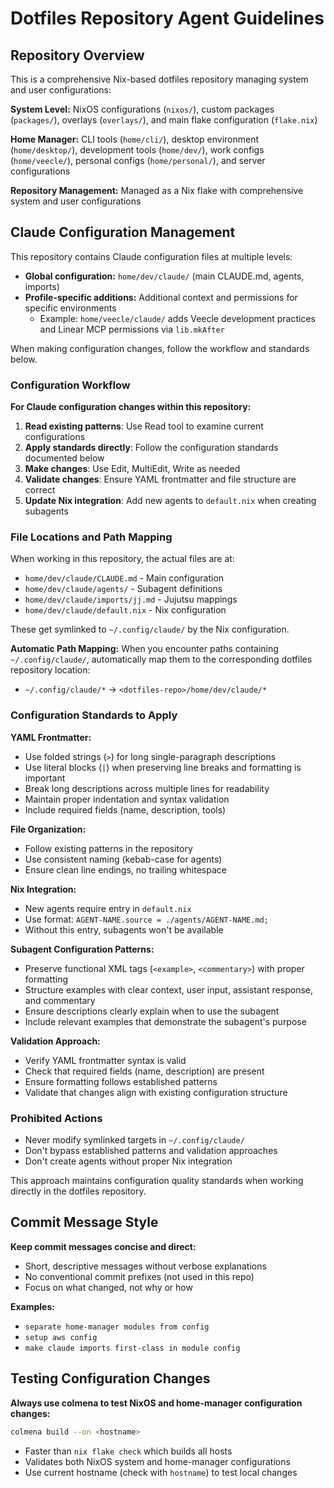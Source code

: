 # Dotfiles Repository Agent Guidelines

## Repository Overview

This is a comprehensive Nix-based dotfiles repository managing system and user configurations:

**System Level:** NixOS configurations (`nixos/`), custom packages (`packages/`), overlays (`overlays/`), and main flake configuration (`flake.nix`)

**Home Manager:** CLI tools (`home/cli/`), desktop environment (`home/desktop/`), development tools (`home/dev/`), work configs (`home/veecle/`), personal configs (`home/personal/`), and server configurations

**Repository Management:** Managed as a Nix flake with comprehensive system and user configurations

## Claude Configuration Management

This repository contains Claude configuration files at multiple levels:
- **Global configuration:** `home/dev/claude/` (main CLAUDE.md, agents, imports)
- **Profile-specific additions:** Additional context and permissions for specific environments
  - Example: `home/veecle/claude/` adds Veecle development practices and Linear MCP permissions via `lib.mkAfter`

When making configuration changes, follow the workflow and standards below.

### Configuration Workflow

**For Claude configuration changes within this repository:**
1. **Read existing patterns**: Use Read tool to examine current configurations
2. **Apply standards directly**: Follow the configuration standards documented below
3. **Make changes**: Use Edit, MultiEdit, Write as needed
4. **Validate changes**: Ensure YAML frontmatter and file structure are correct
5. **Update Nix integration**: Add new agents to `default.nix` when creating subagents

### File Locations and Path Mapping

When working in this repository, the actual files are at:
- `home/dev/claude/CLAUDE.md` - Main configuration
- `home/dev/claude/agents/` - Subagent definitions
- `home/dev/claude/imports/jj.md` - Jujutsu mappings
- `home/dev/claude/default.nix` - Nix configuration

These get symlinked to `~/.config/claude/` by the Nix configuration.

**Automatic Path Mapping:**
When you encounter paths containing `~/.config/claude/`, automatically map them to the corresponding dotfiles repository location:
- `~/.config/claude/*` → `<dotfiles-repo>/home/dev/claude/*`

### Configuration Standards to Apply

**YAML Frontmatter:**
- Use folded strings (`>`) for long single-paragraph descriptions
- Use literal blocks (`|`) when preserving line breaks and formatting is important
- Break long descriptions across multiple lines for readability
- Maintain proper indentation and syntax validation
- Include required fields (name, description, tools)

**File Organization:**
- Follow existing patterns in the repository
- Use consistent naming (kebab-case for agents)
- Ensure clean line endings, no trailing whitespace

**Nix Integration:**
- New agents require entry in `default.nix`
- Use format: `AGENT-NAME.source = ./agents/AGENT-NAME.md;`
- Without this entry, subagents won't be available

**Subagent Configuration Patterns:**
- Preserve functional XML tags (`<example>`, `<commentary>`) with proper formatting
- Structure examples with clear context, user input, assistant response, and commentary
- Ensure descriptions clearly explain when to use the subagent
- Include relevant examples that demonstrate the subagent's purpose

**Validation Approach:**
- Verify YAML frontmatter syntax is valid
- Check that required fields (name, description) are present
- Ensure formatting follows established patterns
- Validate that changes align with existing configuration structure

### Prohibited Actions

- Never modify symlinked targets in `~/.config/claude/`
- Don't bypass established patterns and validation approaches
- Don't create agents without proper Nix integration

This approach maintains configuration quality standards when working directly in the dotfiles repository.

## Commit Message Style

**Keep commit messages concise and direct:**
- Short, descriptive messages without verbose explanations
- No conventional commit prefixes (not used in this repo)
- Focus on what changed, not why or how

**Examples:**
- `separate home-manager modules from config`
- `setup aws config`
- `make claude imports first-class in module config`

## Testing Configuration Changes

**Always use colmena to test NixOS and home-manager configuration changes:**

```bash
colmena build --on <hostname>
```

- Faster than `nix flake check` which builds all hosts
- Validates both NixOS system and home-manager configurations
- Use current hostname (check with `hostname`) to test local changes
